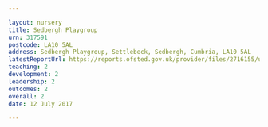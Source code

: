 ```yaml
---

layout: nursery
title: Sedbergh Playgroup
urn: 317591
postcode: LA10 5AL
address: Sedbergh Playgroup, Settlebeck, Sedbergh, Cumbria, LA10 5AL
latestReportUrl: https://reports.ofsted.gov.uk/provider/files/2716155/urn/317591.pdf
teaching: 2
development: 2
leadership: 2
outcomes: 2
overall: 2
date: 12 July 2017

---
```


